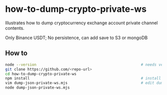 # how-to-dump-crypto-private-ws

Illustrates how to dump cryptocurrency exchange account private channel contents.

Only Binance USDT; No persistence, can add save to S3 or mongoDB

## How to
```bash
node --version                                               # needs version that supports running .mjs, something around v14
git clone https://github.com/<repo-url>
cd how-to-dump-crypto-private-ws
npm install                                                  # install dependencies like `ws'
vim dump-json-private-ws.mjs                                 # edit dump script, add API credentials
node dump-json-private-ws.mjs
```
